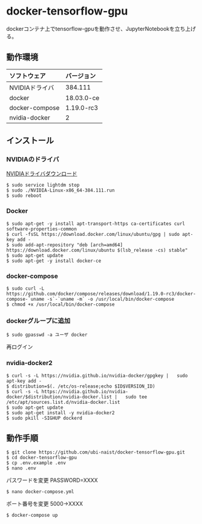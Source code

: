 # docker-tensorflow-gpu
dockerコンテナ上でtensorflow-gpuを動作させ、JupyterNotebookを立ち上げる。

## 動作環境
| ソフトウェア | バージョン |
|:---|:---|
| NVIDIAドライバ  | 384.111 |
| docker | 18.03.0-ce |
| docker-compose | 1.19.0-rc3 |
| nvidia-docker  | 2 |

## インストール
### NVIDIAのドライバ
[NVIDIAドライバダウンロード](http://www.nvidia.co.jp/Download/index.aspx?lang=jp)

    $ sudo service lightdm stop
    $ sudo ./NVIDIA-Linux-x86_64-384.111.run
    $ sudo reboot

### Docker
    $ sudo apt-get -y install apt-transport-https ca-certificates curl software-properties-common
    $ curl -fsSL https://download.docker.com/linux/ubuntu/gpg | sudo apt-key add -
    $ sudo add-apt-repository "deb [arch=amd64] https://download.docker.com/linux/ubuntu $(lsb_release -cs) stable"
    $ sudo apt-get update
    $ sudo apt-get -y install docker-ce

### docker-compose
    $ sudo curl -L https://github.com/docker/compose/releases/download/1.19.0-rc3/docker-compose-`uname -s`-`uname -m` -o /usr/local/bin/docker-compose
    $ chmod +x /usr/local/bin/docker-compose

### dockerグループに追加
    $ sudo gpasswd -a ユーザ docker
再ログイン

### nvidia-docker2
    $ curl -s -L https://nvidia.github.io/nvidia-docker/gpgkey |   sudo apt-key add -
    $ distribution=$(. /etc/os-release;echo $ID$VERSION_ID)
    $ curl -s -L https://nvidia.github.io/nvidia-docker/$distribution/nvidia-docker.list |   sudo tee /etc/apt/sources.list.d/nvidia-docker.list
    $ sudo apt-get update
    $ sudo apt-get install -y nvidia-docker2
    $ sudo pkill -SIGHUP dockerd

## 動作手順
    $ git clone https://github.com/ubi-naist/docker-tensorflow-gpu.git
    $ cd docker-tensorflow-gpu
    $ cp .env.example .env
    $ nano .env
パスワードを変更 PASSWORD=XXXX

    $ nano docker-compose.yml
ポート番号を変更 5000→XXXX

    $ docker-compose up
